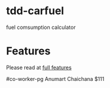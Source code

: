# tdd-carfuel
fuel comsumption calculator

# Features
Please read at [full features](reatures.md)

#co-worker-pg
Anumart Chaichana $111